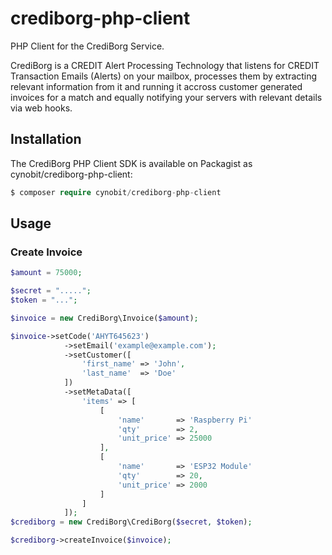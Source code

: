 # crediborg-php-client #

PHP Client for the CrediBorg Service.

CrediBorg is a CREDIT Alert Processing Technology that listens for CREDIT Transaction Emails (Alerts) on your mailbox, processes them by extracting relevant information from it and running it accross customer generated invoices for a match and equally notifying your servers with relevant details via web hooks.

## Installation ##

The CrediBorg PHP Client SDK is available on Packagist as cynobit/crediborg-php-client:

```php
$ composer require cynobit/crediborg-php-client
```

## Usage ##

### Create Invoice ###
```php
$amount = 75000;

$secret = ".....";
$token = "...";

$invoice = new CrediBorg\Invoice($amount);

$invoice->setCode('AHYT645623')
            ->setEmail('example@example.com');
            ->setCustomer([
                'first_name' => 'John',
                'last_name'  => 'Doe'
            ])
            ->setMetaData([
                'items' => [
                    [
                        'name'       => 'Raspberry Pi'
                        'qty'        => 2,
                        'unit_price' => 25000
                    ],
                    [
                        'name'       => 'ESP32 Module'
                        'qty'        => 20,
                        'unit_price' => 2000
                    ]
                ]
            ]);
$crediborg = new CrediBorg\CrediBorg($secret, $token);

$crediborg->createInvoice($invoice);
```